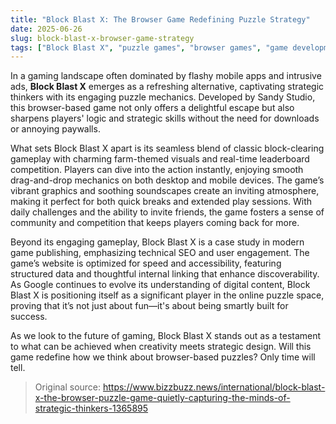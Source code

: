 ```yaml
---
title: "Block Blast X: The Browser Game Redefining Puzzle Strategy"
date: 2025-06-26
slug: block-blast-x-browser-game-strategy
tags: ["Block Blast X", "puzzle games", "browser games", "game development"]
---
```


In a gaming landscape often dominated by flashy mobile apps and intrusive ads, **Block Blast X** emerges as a refreshing alternative, captivating strategic thinkers with its engaging puzzle mechanics. Developed by Sandy Studio, this browser-based game not only offers a delightful escape but also sharpens players' logic and strategic skills without the need for downloads or annoying paywalls.

What sets Block Blast X apart is its seamless blend of classic block-clearing gameplay with charming farm-themed visuals and real-time leaderboard competition. Players can dive into the action instantly, enjoying smooth drag-and-drop mechanics on both desktop and mobile devices. The game’s vibrant graphics and soothing soundscapes create an inviting atmosphere, making it perfect for both quick breaks and extended play sessions. With daily challenges and the ability to invite friends, the game fosters a sense of community and competition that keeps players coming back for more.

Beyond its engaging gameplay, Block Blast X is a case study in modern game publishing, emphasizing technical SEO and user engagement. The game’s website is optimized for speed and accessibility, featuring structured data and thoughtful internal linking that enhance discoverability. As Google continues to evolve its understanding of digital content, Block Blast X is positioning itself as a significant player in the online puzzle space, proving that it’s not just about fun—it's about being smartly built for success.

As we look to the future of gaming, Block Blast X stands out as a testament to what can be achieved when creativity meets strategic design. Will this game redefine how we think about browser-based puzzles? Only time will tell.

> Original source: https://www.bizzbuzz.news/international/block-blast-x-the-browser-puzzle-game-quietly-capturing-the-minds-of-strategic-thinkers-1365895